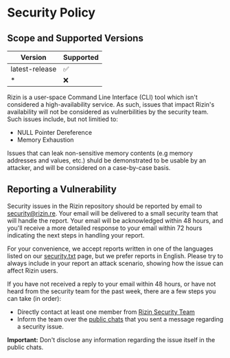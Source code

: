 # Security Policy

## Scope and Supported Versions

| Version          | Supported          |
| ---------------- | ------------------ |
| latest-release   | :white_check_mark: |
| *                | :x:                |

Rizin is a user-space Command Line Interface (CLI) tool which isn't considered a high-availability service. As such, issues that impact Rizin's availability will not be considered as vulnerbilities by the security team. Such issues include, but not limitied to:
 - NULL Pointer Dereference
 - Memory Exhaustion

Issues that can leak non-sensitive memory contents (e.g memory addresses and values, etc.) shuld be demonstrated to be usable by an attacker, and will be considered on a case-by-case basis.

## Reporting a Vulnerability

Security issues in the Rizin repository should be reported by email to security@rizin.re. Your email will be delivered to a small security team that will handle the report. Your email will be acknowledged within 48 hours, and you'll receive a more detailed response to your email within 72 hours indicating the next steps in handling your report.

For your convenience, we accept reports written in one of the languages listed on our [security.txt](https://rizin.re/.well-known/security.txt) page, but we prefer reports in English. Please try to always include in your report an attack scenario, showing how the issue can affect Rizin users.

If you have not received a reply to your email within 48 hours, or have not heard from the security team for the past week, there are a few steps you can take (in order):

- Directly contact at least one member from [Rizin Security Team](https://rizin.re/teams/security/)
- Inform the team over the [public chats](https://rizin.re/#community) that you sent a message regarding a security issue.

**Important:** Don't disclose any information regarding the issue itself in the public chats.
